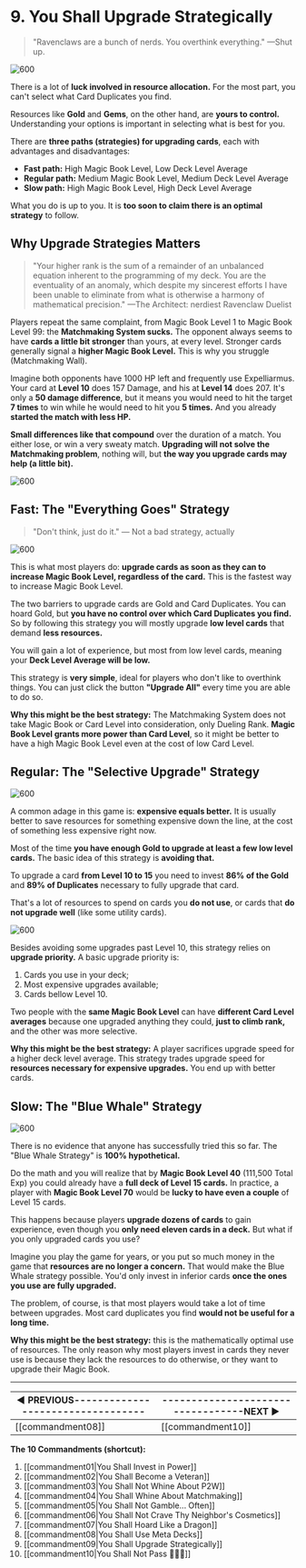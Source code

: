# 9. You Shall Upgrade Strategically
>"Ravenclaws are a bunch of nerds. You overthink everything."
>—Shut up.

![600](https://i.imgur.com/pxUxemG.png)

There is a lot of **luck involved in resource allocation.** For the most part, you can't select what Card Duplicates you find.

Resources like **Gold** and **Gems**, on the other hand, are **yours to control.** Understanding your options is important in selecting what is best for you.

There are **three paths (strategies) for upgrading cards**, each with advantages and disadvantages:

* **Fast path:** High Magic Book Level, Low Deck Level Average
* **Regular path:** Medium Magic Book Level, Medium Deck Level Average
* **Slow path:** High Magic Book Level, High Deck Level Average

What you do is up to you. It is **too soon to claim there is an optimal strategy** to follow.

## Why Upgrade Strategies Matters
>"Your higher rank is the sum of a remainder of an unbalanced equation inherent to the programming of my deck. You are the eventuality of an anomaly, which despite my sincerest efforts I have been unable to eliminate from what is otherwise a harmony of mathematical precision."
>—The Architect: nerdiest Ravenclaw Duelist

Players repeat the same complaint, from Magic Book Level 1 to Magic Book Level 99: the **Matchmaking System sucks.** The opponent always seems to have **cards a little bit stronger** than yours, at every level. Stronger cards generally signal a **higher Magic Book Level.** This is why you struggle (Matchmaking Wall).

Imagine both opponents have 1000 HP left and frequently use Expelliarmus. Your card at **Level 10** does 157 Damage, and his at **Level 14** does 207. It's only a **50 damage difference**, but it means you would need to hit the target **7 times** to win while he would need to hit you **5 times.** And you already **started the match with less HP.**

**Small differences like that compound** over the duration of a match. You either lose, or win a very sweaty match. **Upgrading will not solve the Matchmaking problem**, nothing will, but **the way you upgrade cards may help (a little bit).**

![600](https://i.imgur.com/G1bbd2x.jpg)

## Fast: The "Everything Goes" Strategy
>"Don't think, just do it."
>— Not a bad strategy, actually

![600](https://i.imgur.com/6kuR9Hw.jpg)

This is what most players do: **upgrade cards as soon as they can to increase Magic Book Level, regardless of the card.** This is the fastest way to increase Magic Book Level.

The two barriers to upgrade cards are Gold and Card Duplicates. You can hoard Gold, but **you have no control over which Card Duplicates you find.** So by following this strategy you will mostly upgrade **low level cards** that demand **less resources.**

You will gain a lot of experience, but most from low level cards, meaning your **Deck Level Average will be low.**

This strategy is **very simple**, ideal for players who don't like to overthink things. You can just click the button **"Upgrade All"** every time you are able to do so.

**Why this might be the best strategy:** The Matchmaking System does not take Magic Book or Card Level into consideration, only Dueling Rank. **Magic Book Level grants more power than Card Level**, so it might be better to have a high Magic Book Level even at the cost of low Card Level. 

## Regular: The "Selective Upgrade" Strategy

![600](https://i.imgur.com/aYaQX1D.png)

A common adage in this game is: **expensive equals better.** It is usually better to save resources for something expensive down the line, at the cost of something less expensive right now.

Most of the time **you have enough Gold to upgrade at least a few low level cards.** The basic idea of this strategy is **avoiding that.**

To upgrade a card **from Level 10 to 15** you need to invest **86% of the Gold** and **89% of Duplicates** necessary to fully upgrade that card.

That's a lot of resources to spend on cards you **do not use**, or cards that **do not upgrade well** (like some utility cards).

![600](https://i.imgur.com/Fei8doK.png)

Besides avoiding some upgrades past Level 10, this strategy relies on **upgrade priority.** A basic upgrade priority is:

1. Cards you use in your deck;
2. Most expensive upgrades available;
3. Cards bellow Level 10.

Two people with the **same Magic Book Level** can have **different Card Level averages** because one upgraded anything they could, **just to climb rank,** and the other was more selective.

**Why this might be the best strategy:** A player sacrifices upgrade speed for a higher deck level average. This strategy trades upgrade speed for **resources necessary for expensive upgrades.** You end up with better cards.

## Slow: The "Blue Whale" Strategy

![600](https://i.imgur.com/wMVdx6P.png)

There is no evidence that anyone has successfully tried this so far. The "Blue Whale Strategy" is **100% hypothetical.**

Do the math and you will realize that by **Magic Book Level 40** (111,500 Total Exp) you could already have a **full deck of Level 15 cards.** In practice, a player with **Magic Book Level 70** would be **lucky to have even a couple** of Level 15 cards.

This happens because players **upgrade dozens of cards** to gain experience, even though you **only need eleven cards in a deck.** But what if you only upgraded cards you use?

Imagine you play the game for years, or you put so much money in the game that **resources are no longer a concern.** That would make the Blue Whale strategy possible. You'd only invest in inferior cards **once the ones you use are fully upgraded.**

The problem, of course, is that most players would take a lot of time between upgrades. Most card duplicates you find **would not be useful for a long time.**

**Why this might be the best strategy:** this is the mathematically optimal use of resources. The only reason why most players invest in cards they never use is because they lack the resources to do otherwise, or they want to upgrade their Magic Book.

---
| **◀ PREVIOUS**----------------------------------|----------------------------------**NEXT ▶** |
| ------------------------------------------- | ----------------------------------------|
| [[commandment08]] | [[commandment10]] |

**The 10 Commandments (shortcut):** 

1. [[commandment01|You Shall Invest in Power]]
2. [[commandment02|You Shall Become a Veteran]]
3. [[commandment03|You Shall Not Whine About P2W]]
4. [[commandment04|You Shall Whine About Matchmaking]]
5. [[commandment05|You Shall Not Gamble... Often]]
6. [[commandment06|You Shall Not Crave Thy Neighbor's Cosmetics]]
7. [[commandment07|You Shall Hoard Like a Dragon]]
8. [[commandment08|You Shall Use Meta Decks]]
9. [[commandment09|You Shall Upgrade Strategically]]
10. [[commandment10|You Shall Not Pass 🧙🏻‍♂️]]
